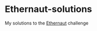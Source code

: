 # Ethernaut-solutions
My solutions to the [Ethernaut](https://ethernaut.openzeppelin.com/) challenge
